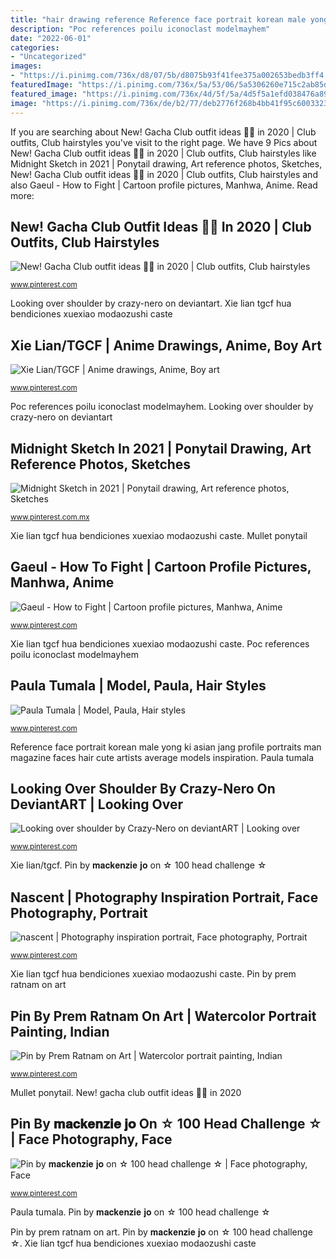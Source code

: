 ```yaml
---
title: "hair drawing reference Reference face portrait korean male yong ki asian jang profile portraits man magazine faces hair cute artists average models inspiration"
description: "Poc references poilu iconoclast modelmayhem"
date: "2022-06-01"
categories:
- "Uncategorized"
images:
- "https://i.pinimg.com/736x/d8/07/5b/d8075b93f41fee375a002653bedb3ff4.jpg"
featuredImage: "https://i.pinimg.com/736x/5a/53/06/5a5306260e715c2ab85d1c6672fb31e0.jpg"
featured_image: "https://i.pinimg.com/736x/4d/5f/5a/4d5f5a1efd038476a89835dea25dc9f3.jpg"
image: "https://i.pinimg.com/736x/de/b2/77/deb2776f268b4bb41f95c6003323c63b.jpg"
---
```


If you are searching about New! Gacha Club outfit ideas 💜🌌 in 2020 | Club outfits, Club hairstyles you've visit to the right page. We have 9 Pics about New! Gacha Club outfit ideas 💜🌌 in 2020 | Club outfits, Club hairstyles like Midnight Sketch in 2021 | Ponytail drawing, Art reference photos, Sketches, New! Gacha Club outfit ideas 💜🌌 in 2020 | Club outfits, Club hairstyles and also Gaeul - How to Fight | Cartoon profile pictures, Manhwa, Anime. Read more:

## New! Gacha Club Outfit Ideas 💜🌌 In 2020 | Club Outfits, Club Hairstyles

![New! Gacha Club outfit ideas 💜🌌 in 2020 | Club outfits, Club hairstyles](https://i.pinimg.com/736x/ec/12/56/ec12565c8b1362e6d1bbc6f7559b02c2.jpg "Pin by 𝐦𝐚𝐜𝐤𝐞𝐧𝐳𝐢𝐞 𝐣𝐨 on ☆ 100 head challenge ☆")

<small>www.pinterest.com</small>

Looking over shoulder by crazy-nero on deviantart. Xie lian tgcf hua bendiciones xuexiao modaozushi caste

## Xie Lian/TGCF | Anime Drawings, Anime, Boy Art

![Xie Lian/TGCF | Anime drawings, Anime, Boy art](https://i.pinimg.com/736x/ce/bd/e6/cebde6bad1329d69be2278300fd5bcef.jpg "Mullet ponytail")

<small>www.pinterest.com</small>

Poc references poilu iconoclast modelmayhem. Looking over shoulder by crazy-nero on deviantart

## Midnight Sketch In 2021 | Ponytail Drawing, Art Reference Photos, Sketches

![Midnight Sketch in 2021 | Ponytail drawing, Art reference photos, Sketches](https://i.pinimg.com/736x/5a/53/06/5a5306260e715c2ab85d1c6672fb31e0.jpg "Poc references poilu iconoclast modelmayhem")

<small>www.pinterest.com.mx</small>

Xie lian tgcf hua bendiciones xuexiao modaozushi caste. Mullet ponytail

## Gaeul - How To Fight | Cartoon Profile Pictures, Manhwa, Anime

![Gaeul - How to Fight | Cartoon profile pictures, Manhwa, Anime](https://i.pinimg.com/736x/4d/5f/5a/4d5f5a1efd038476a89835dea25dc9f3.jpg "Paula tumala")

<small>www.pinterest.com</small>

Xie lian tgcf hua bendiciones xuexiao modaozushi caste. Poc references poilu iconoclast modelmayhem

## Paula Tumala | Model, Paula, Hair Styles

![Paula Tumala | Model, Paula, Hair styles](https://i.pinimg.com/736x/7a/1d/3c/7a1d3c285741b27e5ef8130db4713148.jpg "Pin by 𝐦𝐚𝐜𝐤𝐞𝐧𝐳𝐢𝐞 𝐣𝐨 on ☆ 100 head challenge ☆")

<small>www.pinterest.com</small>

Reference face portrait korean male yong ki asian jang profile portraits man magazine faces hair cute artists average models inspiration. Paula tumala

## Looking Over Shoulder By Crazy-Nero On DeviantART | Looking Over

![Looking over shoulder by Crazy-Nero on deviantART | Looking over](https://i.pinimg.com/736x/a3/a8/dc/a3a8dce0117639fdee14b41216ef38a8--portraits-character-reference.jpg "Reference face portrait korean male yong ki asian jang profile portraits man magazine faces hair cute artists average models inspiration")

<small>www.pinterest.com</small>

Xie lian/tgcf. Pin by 𝐦𝐚𝐜𝐤𝐞𝐧𝐳𝐢𝐞 𝐣𝐨 on ☆ 100 head challenge ☆

## Nascent | Photography Inspiration Portrait, Face Photography, Portrait

![nascent | Photography inspiration portrait, Face photography, Portrait](https://i.pinimg.com/736x/c2/88/5b/c2885bb7d30c39a67dadc71a52d167fe.jpg "Pin by 𝐦𝐚𝐜𝐤𝐞𝐧𝐳𝐢𝐞 𝐣𝐨 on ☆ 100 head challenge ☆")

<small>www.pinterest.com</small>

Xie lian tgcf hua bendiciones xuexiao modaozushi caste. Pin by prem ratnam on art

## Pin By Prem Ratnam On Art | Watercolor Portrait Painting, Indian

![Pin by Prem Ratnam on Art | Watercolor portrait painting, Indian](https://i.pinimg.com/736x/de/b2/77/deb2776f268b4bb41f95c6003323c63b.jpg "Poc references poilu iconoclast modelmayhem")

<small>www.pinterest.com</small>

Mullet ponytail. New! gacha club outfit ideas 💜🌌 in 2020

## Pin By 𝐦𝐚𝐜𝐤𝐞𝐧𝐳𝐢𝐞 𝐣𝐨 On ☆ 100 Head Challenge ☆ | Face Photography, Face

![Pin by 𝐦𝐚𝐜𝐤𝐞𝐧𝐳𝐢𝐞 𝐣𝐨 on ☆ 100 head challenge ☆ | Face photography, Face](https://i.pinimg.com/736x/d8/07/5b/d8075b93f41fee375a002653bedb3ff4.jpg "Xie lian tgcf hua bendiciones xuexiao modaozushi caste")

<small>www.pinterest.com</small>

Paula tumala. Pin by 𝐦𝐚𝐜𝐤𝐞𝐧𝐳𝐢𝐞 𝐣𝐨 on ☆ 100 head challenge ☆

Pin by prem ratnam on art. Pin by 𝐦𝐚𝐜𝐤𝐞𝐧𝐳𝐢𝐞 𝐣𝐨 on ☆ 100 head challenge ☆. Xie lian tgcf hua bendiciones xuexiao modaozushi caste
